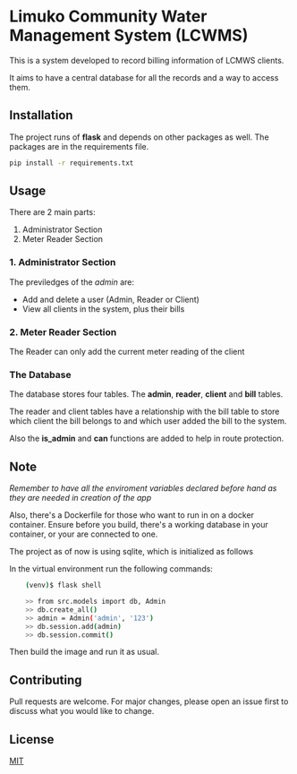 # Limuko Community Water Management System (LCWMS)

This is a system developed to record billing information of LCMWS clients.

It aims to have a central database for all the records and a way to access them.

## Installation

The project runs of **flask** and depends on other packages as well. The packages are in the requirements file.

<!-- Use the package manager [pip](https://pip.pypa.io/en/stable/) to install foobar. -->

```bash
pip install -r requirements.txt
```

## Usage

There are 2 main parts:

1. Administrator Section
2. Meter Reader Section

### 1. Administrator Section

The previledges of the _admin_ are:

- Add and delete a user (Admin, Reader or Client)
- View all clients in the system, plus their bills

### 2. Meter Reader Section

The Reader can only add the current meter reading of the client

### The Database

The database stores four tables. The **admin**, **reader**, **client** and **bill** tables.

The reader and client tables have a relationship with the bill table to store which client the bill belongs to and which user added the bill to the system.

Also the **is_admin** and **can** functions are added to help in route protection.

## Note

_Remember to have all the enviroment variables declared before hand as they are needed in creation of the app_

Also, there's a Dockerfile for those who want to run in on a docker container. Ensure before you build, there's a working database in your container, or your are connected to one.

The project as of now is using sqlite, which is initialized as follows

In the virtual environment run the following commands:

```bash
    (venv)$ flask shell
```

```bash
    >> from src.models import db, Admin
    >> db.create_all()
    >> admin = Admin('admin', '123')
    >> db.session.add(admin)
    >> db.session.commit()
```

Then build the image and run it as usual.

## Contributing

Pull requests are welcome. For major changes, please open an issue first
to discuss what you would like to change.

## License

[MIT](https://choosealicense.com/licenses/mit/)
